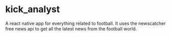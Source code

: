 # kick_analyst
A react native app for everything related to football.
It uses the newscatcher free news api to get all the latest news from the football world.
